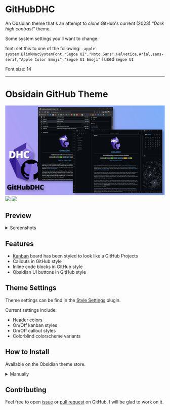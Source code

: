 # GitHubDHC

An Obsidian theme that's an attempt to *clone* GitHub's current (2023) *"Dark high contrast"* theme.

Some system settings you'll want to change:

font:  set this to one of the following:
`-apple-system,BlinkMacSystemFont,"Segoe UI","Noto Sans",Helvetica,Arial,sans-serif,"Apple Color Emoji","Segoe UI Emoji"`
I used `Segoe UI`

Font size: 14


---
# Obsidain GitHub Theme
![Promo](/imgs/promo.png)
![](https://img.shields.io/badge/downloads-2400%2B-7ee787?style=for-the-badge&labelColor=21262d)
[![](https://img.shields.io/badge/Obsidian%20October%202022-Runner%20Up-7b6cd9?style=for-the-badge&logo=obsidian&labelColor=21262d)](https://forum.obsidian.md/t/obsidian-october-2022-winners/49087#new-theme-2)

## Preview
<details><summary> Screenshots </summary>
<p>

![Screenshot-1](/imgs/screenshots/note.png)

![Screenshot-2](/imgs/screenshots/note-2.png)

![Screenshot-3](/imgs/screenshots/command-palette.png)

![Kanban](/imgs/screenshots/kanban-plugin.png)

</p>
</details>

## Features
 - [Kanban](https://github.com/mgmeyers/obsidian-kanban) board has been styled to look like a GitHub Projects
 - Callouts in GitHub style
 - Inline code blocks in GitHub style
 - Obsidian UI buttons in GitHub style

## Theme Settings
Theme settings can be find in the [Style Settings](https://github.com/mgmeyers/obsidian-style-settings) plugin.

Current settings include:
- Header colors
- On/Off kanban styles
- On/Off callout styles
- Colorblind colorscheme variants

## How to Install
Available on the Obsidian theme store.

<details><summary> Manually </summary>
<p>

1. Download `theme.css` and `manifest.json` files from latest [release](https://github.com/krios2146/obsidian-github/releases/)
2. Go to **/your_vault/.obsidian/themes/** and create folder for theme files
3. Paste downloaded theme files into created folder
4. In Obsidian go to Settings -> Appearance -> select GitHub theme in dropdown menu

</p>
</details>

## Contributing
Feel free to open [issue](https://github.com/krios2146/obsidian-github/issues) or [pull request](https://github.com/krios2146/obsidian-github/pulls) on GitHub. I will be glad to work on it.
